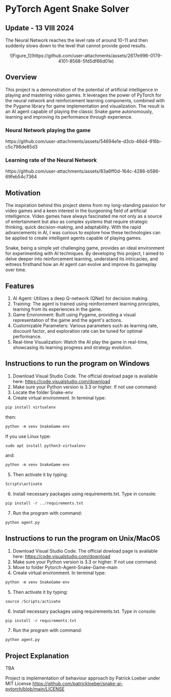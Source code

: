 <h1> PyTorch Agent Snake Solver </h1>

<h2> Update - 13 VIII 2024 </h2>
The Neural Network reaches the level rate of around 10-11 and then suddenly slows down to the level that cannot provide good results.


<p align="center"> ![Figure_1](https://github.com/user-attachments/assets/2617e996-0179-4101-8568-5fd5df66d01e) </p>


<h2> Overview </h2>

This project is a demonstration of the potential of artificial intelligence in playing and mastering video games. It leverages the power of PyTorch for the neural network and reinforcement learning components, combined with the Pygame library for game implementation and visualization. The result is an AI agent capable of playing the classic Snake game autonomously, learning and improving its performance through experience.

<h3>Neural Network playing the game</h3>
https://github.com/user-attachments/assets/54694e1e-d3cb-46d4-916b-c5c798de85d3

<h3>Learning rate of the Neural Network</h3>
https://github.com/user-attachments/assets/83a6ff0d-164c-4286-b586-69feb54c7364

<h2> Motivation </h2>

The inspiration behind this project stems from my long-standing passion for video games and a keen interest in the burgeoning field of artificial intelligence. Video games have always fascinated me not only as a source of entertainment but also as complex systems that require strategic thinking, quick decision-making, and adaptability. With the rapid advancements in AI, I was curious to explore how these technologies can be applied to create intelligent agents capable of playing games.

Snake, being a simple yet challenging game, provides an ideal environment for experimenting with AI techniques. By developing this project, I aimed to delve deeper into reinforcement learning, understand its intricacies, and witness firsthand how an AI agent can evolve and improve its gameplay over time.

<h2> Features </h2>

1. AI Agent: Utilizes a deep Q-network (QNet) for decision making.
2. Training: The agent is trained using reinforcement learning principles, learning from its experiences in the game.
3. Game Environment: Built using Pygame, providing a visual representation of the game and the agent's actions.
4. Customizable Parameters: Various parameters such as learning rate, discount factor, and exploration rate can be tuned for optimal performance.
5. Real-time Visualization: Watch the AI play the game in real-time, showcasing its learning progress and strategy evolution.

<h2> Instructions to run the program on Windows </h2> 

1. Download Visual Studio Code. The official dowload page is available here: https://code.visualstudio.com/download
2. Make sure your Python version is 3.3 or higher. If not use command:
3. Locate the folder Snake-env
4. Create virtual environment. In terminal type:
```python
pip install virtualenv
```
then:
```python
python -m venv SnakeGame-env
```
If you use Linux type:
```python
sudo apt install python3-virtualenv
```
and:
```python
python -m venv SnakeGame-env
```
5. Then activate it by typing:
```python
Scripts\activate
```
6. Install necessary packages using requirements.txt. Type in console:
```python
pip install -r ../requirements.txt
```
7. Run the program with command:
```python
python agent.py
```

<h2> Instructions to run the program on Unix/MacOS </h2> 

1. Download Visual Studio Code. The official dowload page is available here: https://code.visualstudio.com/download
2. Make sure your Python version is 3.3 or higher. If not use command:
3. Move to folder Pytorch-Agent-Snake-Game-main
4. Create virtual environment. In terminal type:
```python
python -m venv SnakeGame-env
```
5. Then activate it by typing:
```python
source /Scripts/activate
```
6. Install necessary packages using requirements.txt. Type in console:
```python
pip install -r requirements.txt
```
7. Run the program with command:
```python
python agent.py
```

<h2> Project Explanation </h2>
TBA

Project is implementation of behaviour approach by Patrick Loeber under MIT License
https://github.com/patrickloeber/snake-ai-pytorch/blob/main/LICENSE
